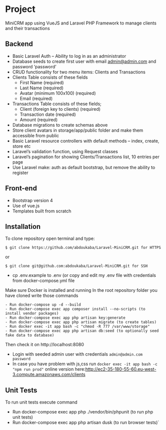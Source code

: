 # Project
<p>MiniCRM app using VueJS and Laravel PHP Framework to manage clients and their transactions</p>

## Backend
- Basic Laravel Auth – Ability to log in as an administrator
- Database seeds to create first user with email admin@admin.com and password
‘password’
- CRUD functionality for two menu items: Clients and Transactions
- Clients Table consists of these fields
	+ First Name (required)
	+ Last Name (required)
	+ Avatar (minimum 100x100) (required)
	+ Email (required)
- Transactions Table consists of these fields;
	+ Client (foreign key to clients) (required)
	+ Transaction date (required)
	+ Amount (required)
- Database migrations to create schemas above
- Store client avatars in storage/app/public folder and make them accessible from public
- Basic Laravel resource controllers with default methods – index, create, store etc
- Laravel’s validation function, using Request classes
- Laravel’s pagination for showing Clients/Transactions list, 10 entries per page
- Use Laravel make: auth as default bootstrap, but remove the ability to register
## Front-end
- Bootstrap version 4
- Use of vue.js
- Templates built from scratch
 

## Installation
To clone repository open terminal and type:
```
$ git clone https://github.com/abdoukaba/Laravel-MiniCRM.git for HTTPS
```
or
```
$ git clone git@github.com:abdoukaba/Laravel-MiniCRM.git for SSH
```
- cp .env.example to .env (or copy and edit my .env file with credentials from docker-compose.yml file

Make sure Docker is installed and running
In the root repository folder you have cloned write those commands
```
- Run docker-compose up -d --build
- Run docker-compose exec app composer install --no-scripts (to install vendor packages)
- Run docker-compose exec app php artisan key:generate
- Run docker-compose exec app php artisan migrate (to create tables)
- Run docker exec -it app bash -c "chmod -R 777 /var/www/storage"
- Run docker-compose exec app php artisan db:seed (to optionally seed fake data to database)
```
Then check it on http://localhost:8080
- Login with seeded admin user with credentials 
`admin@admin.com  password`
- In case you have problem with js,css run `docker exec -it app bash -c "npm run prod"`
online version here:http://ec2-35-180-55-60.eu-west-3.compute.amazonaws.com/clients


## Unit Tests
To run unit tests execute command
- Run docker-compose exec app php ./vendor/bin/phpunit (to run php unit tests)
- Run docker-compose exec app php artisan dusk (to run browser tests)`
